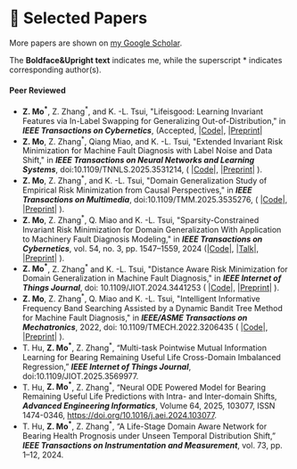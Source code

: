 
# 📄 Selected Papers

More papers are shown on [my Google Scholar](https://scholar.google.com/citations?user=SCHOLAR_ID&user=RsGM6Z0AAAAJ).

The **Boldface&Upright text** indicates me, 
while the superscript * indicates corresponding author(s).

#### Peer Reviewed
- **Z. Mo<sup>*</sup>**, Z. Zhang<sup>*</sup>, and K. -L. Tsui, "Lifeisgood: Learning Invariant 
   Features via In-Label Swapping for Generalizing Out-of-Distribution," in **_IEEE Transactions on Cybernetics_**,
   (Accepted, |[Code](https://github.com/mozhenling/doge-lifeisgood)|, 
   |[Preprint](https://www.researchgate.net/publication/392518252_Lifeisgood_Learning_Invariant_Features_via_In-Label_Swapping_for_Generalizing_Out-of-Distribution_in_Machine_Fault_Diagnosis#fullTextFileContent)|
- **Z. Mo**, Z. Zhang<sup>*</sup>, Qiang Miao, and K. -L. Tsui, "Extended Invariant Risk 
   Minimization for Machine Fault Diagnosis with Label Noise and Data Shift," in **_IEEE Transactions 
   on Neural Networks and Learning Systems_**, doi:10.1109/TNNLS.2025.3531214,
   ( |[Code](https://github.com/mozhenling/doge-eirm)|, 
   |[Preprint](https://www.researchgate.net/publication/387962408_Extended_Invariant_Risk_Minimization_for_Machine_Fault_Diagnosis_with_Label_Noise_and_Data_Shift#fullTextFileContent)|
).
- **Z. Mo**, Z. Zhang<sup>*</sup>, and K. -L. Tsui, "Domain Generalization Study of Empirical 
   Risk Minimization from Causal Perspectives," in **_IEEE Transactions on Multimedia_**, doi:10.1109/TMM.2025.3535276,
   ( |[Code](https://github.com/mozhenling/doge-erm)|,
   |[Preprint](https://www.researchgate.net/publication/385903122_Domain_Generalization_Study_of_Empirical_Risk_Minimization_from_Causal_Perspectives#fullTextFileContent)|
).
- **Z. Mo**, Z. Zhang<sup>*</sup>, Q. Miao and K. -L. Tsui, "Sparsity-Constrained Invariant Risk
   Minimization for Domain Generalization With Application to Machinery Fault 
   Diagnosis Modeling," in **_IEEE Transactions on Cybernetics_**, 
   vol. 54, no. 3, pp. 1547–1559, 2024 
   (|[Code](https://github.com/mozhenling/doge-lifeisgood/blob/master/algorithms/classes/SCIRM.py)|,
   |[Talk](https://www.bilibili.com/video/BV1fd4y1b77i/?spm_id_from=333.1007.top_right_bar_window_history.content.click&vd_source=7ec78d4a4fb9dcc467238e0b1dcb2ca9)|, 
   |[Preprint](https://www.researchgate.net/publication/365500131_Sparsity-Constrained_Invariant_Risk_Minimization_for_Domain_Generalization_with_Application_to_Machinery_Fault_Diagnosis_Modeling?_sg%5B0%5D=k9pVbfF_OOnLBooo8c9IxlhNMaZp6hw6Sc_Fxhlz5fx4pmCGTjm3eTbmcz4Wv1XZs__rIsjviUEnLBsLT6kSejU-Jj0BTA30RBle-Bq3.s0EesjA7HIIcmV60Qcx3IK_NL8R2XdpiOgGqU1fwzCR3Vh5M9zrczuKHpw6EPkjqKINjR9G3FvOvjsjInjEMcw&_tp=eyJjb250ZXh0Ijp7ImZpcnN0UGFnZSI6ImhvbWUiLCJwYWdlIjoicHJvZmlsZSIsInBvc2l0aW9uIjoicGFnZUNvbnRlbnQifX0#fullTextFileContent)|
).
- **Z. Mo<sup>*</sup>**, Z. Zhang<sup>*</sup> and K. -L. Tsui, "Distance Aware Risk Minimization for Domain 
  Generalization in Machine Fault Diagnosis," in **_IEEE Internet of Things Journal_**, 
  doi: 10.1109/JIOT.2024.3441253 (
  |[Code](https://github.com/mozhenling/doge-darm)|, 
  |[Preprint](https://www.researchgate.net/publication/382917575_Distance_Aware_Risk_Minimization_for_Domain_Generalization_in_Machine_Fault_Diagnosis#fullTextFileContent)|
).
- **Z. Mo**, Z. Zhang<sup>*</sup>, Q. Miao and K. -L. Tsui, "Intelligent Informative 
   Frequency Band Searching Assisted by a Dynamic Bandit Tree Method 
   for Machine Fault Diagnosis," in **_IEEE/ASME Transactions on Mechatronics_**, 
   2022, doi: 10.1109/TMECH.2022.3206435 (
  |[Code](https://github.com/mozhenling/dbtree)|, 
  |[Preprint](https://www.researchgate.net/publication/363469478_Intelligent_Informative_Frequency_Band_Searching_Assisted_by_A_Dynamic_Bandit_Tree_Method_for_Machine_Fault_Diagnosis?_sg%5B0%5D=GWXvbjJ7xv3SlTIQMOVRGNDP_P-gjATIhaNpsJHucsG9kcyMeH6McglZpWMNyyu2kS-eBoow4VI7xtBEaLrb740j5m6FD6mdJTSZVXUh.10OhHx1aHZ8wFjEg2fdnBfG8AXrUQwp8folxaJqwqlNDcPkDpo3VZqOtmjsiU6IvLrWjlmQiAeEvLfR2dvdQaA&_tp=eyJjb250ZXh0Ijp7ImZpcnN0UGFnZSI6ImhvbWUiLCJwYWdlIjoicHJvZmlsZSIsInBvc2l0aW9uIjoicGFnZUNvbnRlbnQifX0#fullTextFileContent)|
).
- T. Hu, **Z. Mo<sup>*</sup>**, Z. Zhang<sup>*</sup>, “Multi-task Pointwise Mutual Information Learning for
  Bearing Remaining Useful Life Cross-Domain Imbalanced Regression,” **_IEEE Internet of Things Journal_**, doi:10.1109/JIOT.2025.3569977.
- T. Hu, **Z. Mo<sup>*</sup>**, Z. Zhang<sup>*</sup>, “Neural ODE Powered Model for Bearing Remaining 
  Useful Life Predictions with Intra- and Inter-domain Shifts, **_Advanced Engineering Informatics_**, Volume 64,
  2025, 103077, ISSN 1474-0346, https://doi.org/10.1016/j.aei.2024.103077.
- T. Hu, **Z. Mo<sup>*</sup>**, Z. Zhang<sup>*</sup>, “A Life-Stage Domain Aware Network for Bearing 
  Health Prognosis under Unseen Temporal Distribution Shift,” **_IEEE Transactions
  on Instrumentation and Measurement_**, vol. 73, pp. 1–12, 2024.
